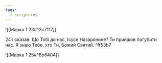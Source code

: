 ```yaml
---
tags:
  - scriptures
---
```


![[Марка 1 23#^3c7117]]

24 і сказав: Що Тобі до нас, Ісусе Назарянине? Ти прийшов погубити нас. Я знаю Тебе, хто Ти, Божий Святий. ^ff53b7

![[Марка 1 25#^8b6404]]